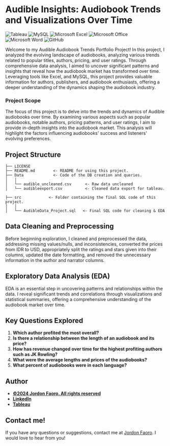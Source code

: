 # Audible Insights: Audiobook Trends and Visualizations Over Time

![Tableau](https://img.shields.io/badge/Tableau-E97627?style=for-the-badge&logo=Tableau&logoColor=white)
![MySQL](https://shields.io/badge/MySQL-lightgrey?logo=mysql&style=plastic&logoColor=white&labelColor=blue)
![Microsoft Excel](https://img.shields.io/badge/Microsoft_Excel-217346?style=for-the-badge&logo=microsoft-excel&logoColor=white)
![Microsoft Office](https://img.shields.io/badge/Microsoft_Office-D83B01?style=for-the-badge&logo=microsoft-office&logoColor=white)
![Microsoft Word](https://img.shields.io/badge/Microsoft_Word-2B579A?style=for-the-badge&logo=microsoft-word&logoColor=white)
![GitHub](https://img.shields.io/badge/github-%23121011.svg?style=for-the-badge&logo=github&logoColor=white)

Welcome to my Audible Audiobook Trends Portfolio Project! In this project, I analyzed the evolving landscape of audiobooks, analyzing various trends related to popular titles, authors, pricing, and user ratings. Through comprehensive data analysis, I aimed to uncover significant patterns and insights that reveal how the audiobook market has transformed over time. Leveraging tools like Excel, and MySQL, this project provides valuable information for authors, publishers, and audiobook enthusiasts, offering a deeper understanding of the dynamics shaping the audiobook industry.

### **Project Scope**

The focus of this project is to delve into the trends and dynamics of Audible audiobooks over time. By examining various aspects such as popular audiobooks, notable authors, pricing patterns, and user ratings, I aim to provide in-depth insights into the audiobook market. This analysis will highlight the factors influencing audiobooks' success and listeners' evolving preferences. 


## Project Structure

    ├── LICENSE
    ├── README.md        <- README for using this project.
    ├── Data             <- Code of the DB creation and queries.
    │   │
    │   └── audible_uncleaned.csv      <- Raw data uncleaned
    │   └── audibleexport.csv          <- Cleaned data export for tableau.

    ├── src            <- Folder containing the final SQL code of this project.
    │   │
    │   └── AudibleData_Project.sql   <- Final SQL code for cleaning & EDA


## Data Cleaning and Preprocessing

Before beginning exploration, I cleaned and preprocessed the data, addressing missing values/nulls, and inconsistencies, converted the prices from IDR to USD, appropriately split the ratings and stars given into their columns, updated the date formatting, and removed the unnecessary information in the author and narrator columns.


## Exploratory Data Analysis (EDA)

EDA is an essential step in uncovering patterns and relationships within the data. I reveal significant trends and correlations through visualizations and statistical summaries, offering a comprehensive understanding of the audiobook market over time.


## Key Questions Explored

1. **Which author profited the most overall?**
2. **Is there a relationship between the length of an audiobook and its price?**
3. **How has revenue changed over time for the highest profiting authors such as JK Rowling?**
4. **What were the average lengths and prices of the audiobooks?**
5. **What percent of audiobooks were in each language?**


## Author
- <ins><b>©2024 Jordon Faoro. All rights reserved</b></ins>
- <b>[LinkedIn](https://www.linkedin.com/in/jordanfaoro/)</b>
- <b>[Tableau](https://public.tableau.com/app/profile/jordon.faoro/vizzes)</b> 


## Contact me!
If you have any questions or suggestions, contact me at [Jordon Faoro](mailto:jfaoro15@gmail.com). I would love to hear from you!
